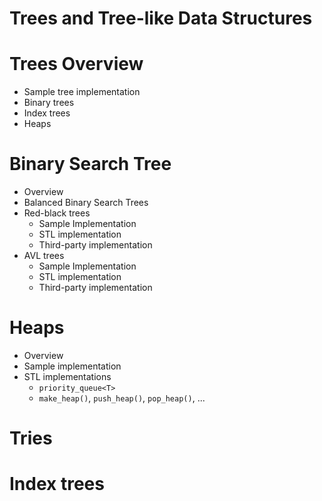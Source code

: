 # Trees and Tree-like Data Structures

# Trees Overview
  - Sample tree implementation
  - Binary trees
  - Index trees
  - Heaps

# Binary Search Tree
  - Overview
  - Balanced Binary Search Trees
  - Red-black trees
    - Sample Implementation
    - STL implementation
    - Third-party implementation
  - AVL trees
    - Sample Implementation
    - STL implementation
    - Third-party implementation

# Heaps

  - Overview
  - Sample implementation
  - STL implementations
    - `priority_queue<T>`
    - `make_heap()`, `push_heap()`, `pop_heap()`, ...

# Tries

# Index trees
